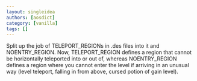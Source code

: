 ```yaml
---
layout: singleidea
authors: [aosdict]
category: [vanilla]
tags: []
---
```

Split up the job of TELEPORT_REGIONs in .des files into it and NOENTRY_REGION. Now, TELEPORT_REGION defines a region that cannot be horizontally teleported into or out of, whereas NOENTRY_REGION defines a region where you cannot enter the level if arriving in an unusual way (level teleport, falling in from above, cursed potion of gain level).
